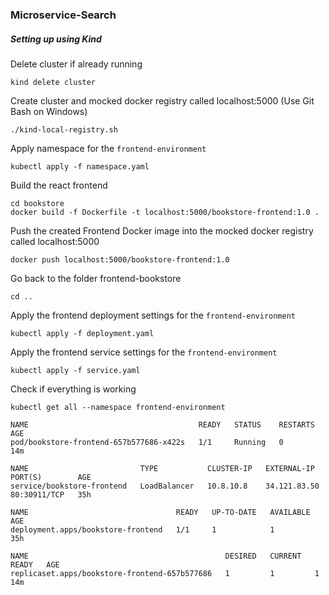 ### Microservice-Search

##### Setting up using Kind

Delete cluster if already running
```console
kind delete cluster
```

Create cluster and mocked docker registry called localhost:5000 (Use Git Bash on Windows)

```console
./kind-local-registry.sh
```

Apply namespace for the ``frontend-environment``

```console
kubectl apply -f namespace.yaml
```

Build the react frontend 

```console
cd bookstore
docker build -f Dockerfile -t localhost:5000/bookstore-frontend:1.0 .
```

Push the created Frontend Docker image into the mocked docker registry called localhost:5000  

```console
docker push localhost:5000/bookstore-frontend:1.0
```

Go back to the folder frontend-bookstore

```console
cd .. 
```

Apply the frontend deployment settings for the ``frontend-environment``

```console
kubectl apply -f deployment.yaml
```

Apply the frontend service settings for the ``frontend-environment``

```console
kubectl apply -f service.yaml
```

Check if everything is working
```console
kubectl get all --namespace frontend-environment
```

```console
NAME                                      READY   STATUS    RESTARTS   AGE
pod/bookstore-frontend-657b577686-x422s   1/1     Running   0          14m

NAME                         TYPE           CLUSTER-IP   EXTERNAL-IP    PORT(S)        AGE
service/bookstore-frontend   LoadBalancer   10.8.10.8    34.121.83.50   80:30911/TCP   35h

NAME                                 READY   UP-TO-DATE   AVAILABLE   AGE
deployment.apps/bookstore-frontend   1/1     1            1           35h

NAME                                            DESIRED   CURRENT   READY   AGE
replicaset.apps/bookstore-frontend-657b577686   1         1         1       14m
```

